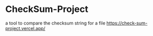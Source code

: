 # CheckSum-Project
a tool to compare the checksum string for a file
https://check-sum-project.vercel.app/
